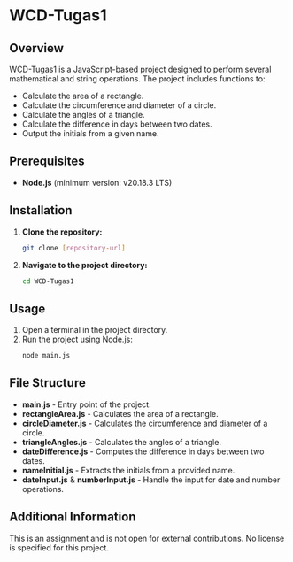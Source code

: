 # WCD-Tugas1

## Overview

WCD-Tugas1 is a JavaScript-based project designed to perform several mathematical and string operations. The project includes functions to:

- Calculate the area of a rectangle.
- Calculate the circumference and diameter of a circle.
- Calculate the angles of a triangle.
- Calculate the difference in days between two dates.
- Output the initials from a given name.

## Prerequisites

- **Node.js** (minimum version: v20.18.3 LTS)

## Installation

1. **Clone the repository:**
    ```bash
    git clone [repository-url]
    ```
2. **Navigate to the project directory:**
    ```bash
    cd WCD-Tugas1
    ```

## Usage

1. Open a terminal in the project directory.
2. Run the project using Node.js:
    ```bash
    node main.js
    ```

## File Structure

- **main.js** - Entry point of the project.
- **rectangleArea.js** - Calculates the area of a rectangle.
- **circleDiameter.js** - Calculates the circumference and diameter of a circle.
- **triangleAngles.js** - Calculates the angles of a triangle.
- **dateDifference.js** - Computes the difference in days between two dates.
- **nameInitial.js** - Extracts the initials from a provided name.
- **dateInput.js** & **numberInput.js** - Handle the input for date and number operations.

## Additional Information

This is an assignment and is not open for external contributions. No license is specified for this project.
